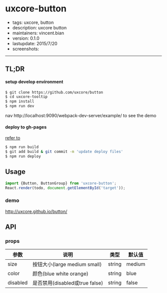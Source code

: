 # uxcore-button

- tags: uxcore, button
- description: uxcore button
- maintainers: vincent.bian
- version: 0.1.0
- lastupdate: 2015/7/20
- screenshots:

---

## TL;DR

#### setup develop environment

```sh
$ git clone https://github.com/uxcore/button
$ cd uxcore-tooltip
$ npm install
$ npm run dev
```
nav http://localhost:9090/webpack-dev-server/example/ to see the demo

#### deploy to gh-pages
[refer to]( http://stackoverflow.com/questions/17643381/how-to-upload-my-angularjs-static-site-to-github-pages)
```sh
$ npm run build
$ git add build & git commit -m 'update deploy files'
$ npm run deploy
```

## Usage

```js
import {Button, ButtonGroup} from 'uxcore-button';
React.render(todo, document.getElementById('target'));
```

### demo
http://uxcore.github.io/button/

## API

### props

|参数|说明|类型|默认值|
|---|----|---|------|
|size|按钮大小(large medium small)|string|medium|
|color|颜色(blue white orange)|string|blue|
|disabled|是否禁用(disabled或true false)|string|false|
